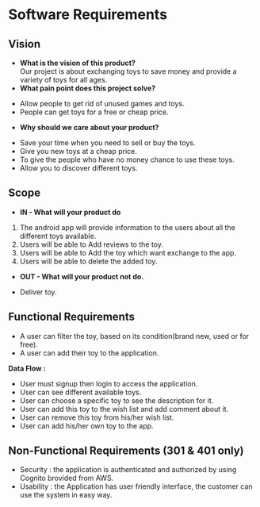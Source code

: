# Software Requirements
  
## Vision
* **What is the vision of this product?**  
Our project is about exchanging toys to save money and provide a variety of toys for all ages.  
* **What pain point does this project solve?**
- Allow people to get rid of unused games and toys.  
- People can get toys for a free or cheap price.  
* **Why should we care about your product?**
- Save your time when you need to sell or buy the toys.  
- Give you new toys at a cheap price.  
- To give the people who have no money chance to use these toys.  
- Allow you to discover different toys.  
  
## Scope
* **IN - What will your product do**  
1. The android app will provide information to the users about all the different toys available.    
2. Users will be able to Add reviews to the toy.  
3. Users will be able to Add the toy which want exchange to the app.   
4. Users will be able to delete the added toy.    
 
  
* **OUT - What will your product not do.**
- Deliver toy.  
  
## Functional Requirements
- A user can filter the toy, based on its condition(brand new, used or for free).  
- A user can add their toy to the application.   

**Data Flow :**  
- User must signup then login to access the application.   
- User can see different available toys.  
- User can choose a specific toy to see the description for it.    
- User can add this toy to the wish list and add comment about it.  
- User can remove this toy from his/her wish list.  
- User can add his/her own toy to the app.    


## Non-Functional Requirements (301 & 401 only)
* Security : the application is authenticated and authorized by using Cognito brovided from AWS.  
* Usability : the Application has user friendly interface, the customer can use the system in easy way.  


